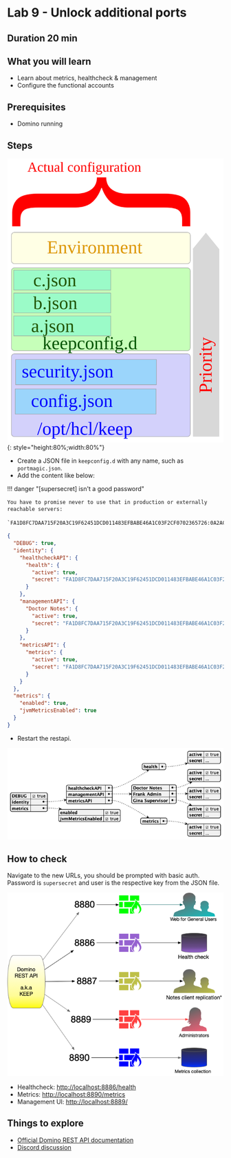 # Lab 9 - Unlock additional ports

## Duration 20 min

## What you will learn

- Learn about metrics, healthcheck & management
- Configure the functional accounts

## Prerequisites

- Domino running

## Steps

![config stack](img/ActualConfiguration.svg){: style="height:80%;width:80%"}

- Create a JSON file in `keepconfig.d` with any name, such as `portmagic.json`.
- Add the content like below:

!!! danger "[supersecret] isn't a good password"

    You have to promise never to use that in production or externally reachable servers:

    `FA1D8FC7DAA715F20A3C19F62451DCD011483EFBABE46A1C03F2CF0702365726:0A2AC2338974379073BEF880B2EA9E4FE86651974C83D3958DB73C81047CF3815456678A3EE206975CE17B7874589478A2FC92DCDF2C1794087AED94BF8FD4CA`

```json
{
  "DEBUG": true,
  "identity": {
    "healthcheckAPI": {
      "health": {
        "active": true,
        "secret": "FA1D8FC7DAA715F20A3C19F62451DCD011483EFBABE46A1C03F2CF0702365726:0A2AC2338974379073BEF880B2EA9E4FE86651974C83D3958DB73C81047CF3815456678A3EE206975CE17B7874589478A2FC92DCDF2C1794087AED94BF8FD4CA"
      }
    },
    "managementAPI": {
      "Doctor Notes": {
        "active": true,
        "secret": "FA1D8FC7DAA715F20A3C19F62451DCD011483EFBABE46A1C03F2CF0702365726:0A2AC2338974379073BEF880B2EA9E4FE86651974C83D3958DB73C81047CF3815456678A3EE206975CE17B7874589478A2FC92DCDF2C1794087AED94BF8FD4CA"
      }
    },
    "metricsAPI": {
      "metrics": {
        "active": true,
        "secret": "FA1D8FC7DAA715F20A3C19F62451DCD011483EFBABE46A1C03F2CF0702365726:0A2AC2338974379073BEF880B2EA9E4FE86651974C83D3958DB73C81047CF3815456678A3EE206975CE17B7874589478A2FC92DCDF2C1794087AED94BF8FD4CA"
      }
    }
  },
  "metrics": {
    "enabled": true,
    "jvmMetricsEnabled": true
  }
}
```

- Restart the restapi.

![Enable Ports](img/portenable.png)

## How to check

Navigate to the new URLs, you should be prompted with basic auth. Password is `supersecret` and user is the respective key from the JSON file.

![Ports in use](img/PortUse.png)

- Healthcheck: [http://localhost:8886/health](http://localhost:8886/health)
- Metrics: [http://localhost:8890/metrics](http://localhost:8890/metrics)
- Management UI: [http://localhost:8889/](http://localhost:8889/)

## Things to explore

- [Official Domino REST API documentation](https://opensource.hcltechsw.com/Domino-rest-api/index.html)
- [Discord discussion](https://discord.com/invite/jmRHpDRnH4)
